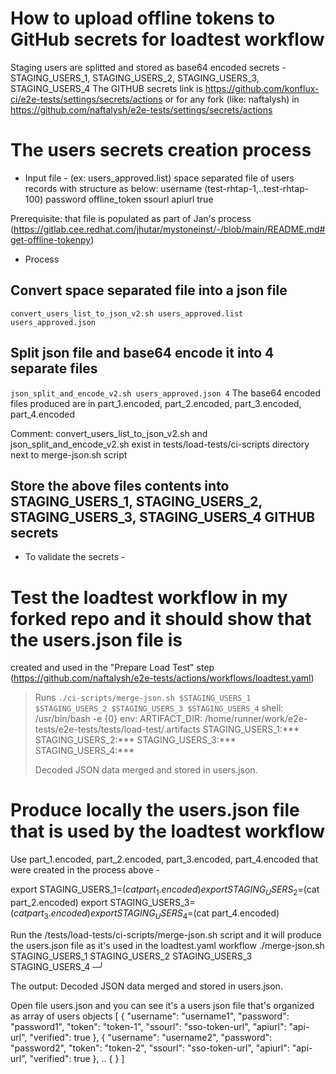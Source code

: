 
# How to upload offline tokens to GitHub secrets for loadtest workflow

Staging users are splitted and stored as base64 encoded secrets - STAGING_USERS_1, STAGING_USERS_2, STAGING_USERS_3, STAGING_USERS_4
The GITHUB secrets link is <https://github.com/konflux-ci/e2e-tests/settings/secrets/actions>
or for any fork (like: naftalysh) in <https://github.com/naftalysh/e2e-tests/settings/secrets/actions>

# The users secrets creation process

* Input file - (ex: users_approved.list) space separated file of users records with structure as below:
  username (test-rhtap-1,..test-rhtap-100) password offline_token ssourl apiurl true

Prerequisite: that file is populated as part of Jan's process (<https://gitlab.cee.redhat.com/jhutar/mystoneinst/-/blob/main/README.md#get-offline-tokenpy>)

* Process

## Convert space separated file into a json file

  `convert_users_list_to_json_v2.sh users_approved.list users_approved.json`  

## Split json file and base64 encode it into 4 separate files  

  `json_split_and_encode_v2.sh users_approved.json 4`
  The base64 encoded files produced are in part_1.encoded, part_2.encoded, part_3.encoded, part_4.encoded

  Comment: convert_users_list_to_json_v2.sh and json_split_and_encode_v2.sh exist in tests/load-tests/ci-scripts directory next to merge-json.sh script

## Store the above files contents into STAGING_USERS_1, STAGING_USERS_2, STAGING_USERS_3, STAGING_USERS_4 GITHUB secrets

* To validate the secrets -

# Test the loadtest workflow in my forked repo and it should show that the users.json file is

   created and used in the "Prepare Load Test" step
   (<https://github.com/naftalysh/e2e-tests/actions/workflows/loadtest.yaml>)

> Runs `./ci-scripts/merge-json.sh $STAGING_USERS_1 $STAGING_USERS_2 $STAGING_USERS_3 $STAGING_USERS_4`
> shell: /usr/bin/bash -e {0}
> env:
> ARTIFACT_DIR: /home/runner/work/e2e-tests/e2e-tests/tests/load-test/.artifacts
> STAGING_USERS_1:***
> STAGING_USERS_2:***
> STAGING_USERS_3:***
> STAGING_USERS_4:***
>  
> Decoded JSON data merged and stored in users.json.

# Produce locally the users.json file that is used by the loadtest workflow

   Use part_1.encoded, part_2.encoded, part_3.encoded, part_4.encoded that were created in the process above -

   export STAGING_USERS_1=$(cat part_1.encoded)
   export STAGING_USERS_2=$(cat part_2.encoded)
   export STAGING_USERS_3=$(cat part_3.encoded)
   export STAGING_USERS_4=$(cat part_4.encoded)

   Run the /tests/load-tests/ci-scripts/merge-json.sh script and it will produce the users.json file
    as it's used in the loadtest.yaml workflow
   ./merge-json.sh STAGING_USERS_1 STAGING_USERS_2 STAGING_USERS_3 STAGING_USERS_4                                                                                         ─╯

   The output:
   Decoded JSON data merged and stored in users.json.

   Open file users.json and you can see it's a users json file that's organized as array of users objects
   [
    {
        "username": "username1",
        "password": "password1",
        "token": "token-1",
        "ssourl": "sso-token-url",
        "apiurl": "api-url",
        "verified": true
    },
    {
        "username": "username2",
        "password": "password2",
        "token": "token-2",
        "ssourl": "sso-token-url",
        "apiurl": "api-url",
        "verified": true
    }, ..
    { }
   ]
